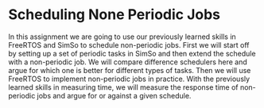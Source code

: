 # Scheduling None Periodic Jobs

In this assignment we are going to use our previously learned skills in FreeRTOS and SimSo to schedule non-periodic jobs. First we will start off by setting up a set of periodic tasks in SimSo and then extend the schedule with a non-periodic job. We will compare difference schedulers here and argue for which one is better for different types of tasks. Then we will use FreeRTOS to implement non-periodic jobs in practice. With the previously learned skills in measuring time, we will measure the response time of non-periodic jobs and argue for or against a given schedule.  
